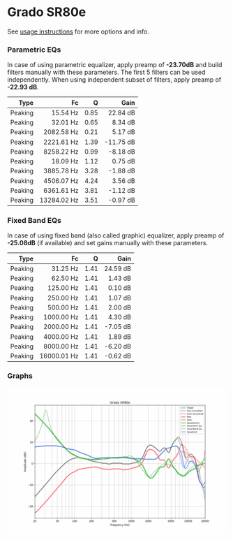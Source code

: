 # Grado SR80e
See [usage instructions](https://github.com/jaakkopasanen/AutoEq#usage) for more options and info.

### Parametric EQs
In case of using parametric equalizer, apply preamp of **-23.70dB** and build filters manually
with these parameters. The first 5 filters can be used independently.
When using independent subset of filters, apply preamp of **-22.93 dB**.

| Type    | Fc          |    Q | Gain      |
|--------:|------------:|-----:|----------:|
| Peaking | 15.54 Hz    | 0.85 | 22.84 dB  |
| Peaking | 32.01 Hz    | 0.65 | 8.34 dB   |
| Peaking | 2082.58 Hz  | 0.21 | 5.17 dB   |
| Peaking | 2221.61 Hz  | 1.39 | -11.75 dB |
| Peaking | 8258.22 Hz  | 0.99 | -8.18 dB  |
| Peaking | 18.09 Hz    | 1.12 | 0.75 dB   |
| Peaking | 3885.78 Hz  | 3.28 | -1.88 dB  |
| Peaking | 4506.07 Hz  | 4.24 | 3.56 dB   |
| Peaking | 6361.61 Hz  | 3.81 | -1.12 dB  |
| Peaking | 13284.02 Hz | 3.51 | -0.97 dB  |

### Fixed Band EQs
In case of using fixed band (also called graphic) equalizer, apply preamp of **-25.08dB**
(if available) and set gains manually with these parameters.

| Type    | Fc          |    Q | Gain     |
|--------:|------------:|-----:|---------:|
| Peaking | 31.25 Hz    | 1.41 | 24.59 dB |
| Peaking | 62.50 Hz    | 1.41 | 1.43 dB  |
| Peaking | 125.00 Hz   | 1.41 | 0.10 dB  |
| Peaking | 250.00 Hz   | 1.41 | 1.07 dB  |
| Peaking | 500.00 Hz   | 1.41 | 2.00 dB  |
| Peaking | 1000.00 Hz  | 1.41 | 4.30 dB  |
| Peaking | 2000.00 Hz  | 1.41 | -7.05 dB |
| Peaking | 4000.00 Hz  | 1.41 | 1.89 dB  |
| Peaking | 8000.00 Hz  | 1.41 | -6.20 dB |
| Peaking | 16000.01 Hz | 1.41 | -0.62 dB |

### Graphs
![](./Grado%20SR80e.png)